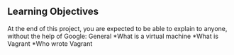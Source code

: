 ## Learning Objectives
At the end of this project, you are expected to be able to explain to anyone, without the help of Google:
General
*What is a virtual machine
*What is Vagrant
*Who wrote Vagrant
